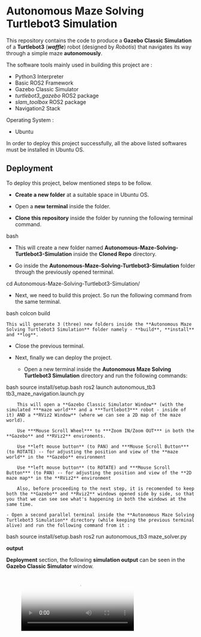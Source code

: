 # Autonomous Maze Solving Turtlebot3 Simulation

This repository contains the code to produce a **Gazebo Classic Simulation** of a **Turtlebot3** (***waffle***) robot (designed by *Robotis*) that navigates its way through a simple maze **autonomously**.


The software tools mainly used in building this project are :

- Python3 Interpreter
- Basic ROS2 Framework
- Gazebo Classic Simulator
- *turtlebot3_gazebo* ROS2 package
- *slam_toolbox* ROS2 package
- Navigation2 Stack

Operating System :
- Ubuntu  

In order to deploy this project successfully, all the above listed softwares must be installed in Ubuntu OS.


## Deployment

To deploy this project, below mentioned steps to be follow.

- **Create a new folder** at a suitable space in Ubuntu OS. 

- Open a **new terminal** inside the folder.

- **Clone this repository** inside the folder by running the following terminal command.

    
bash
    


- This will create a new folder named **Autonomous-Maze-Solving-Turtlebot3-Simulation** inside the **Cloned Repo** directory.

- Go inside the **Autonomous-Maze-Solving-Turtlebot3-Simulation** folder through the previously opened terminal.

    
cd Autonomous-Maze-Solving-Turtlebot3-Simulation/


- Next, we need to build this project. So run the following command from the same terminal.

    
bash
    colcon build

    
    This will generate 3 (three) new folders inside the **Autonomous Maze Solving Turtlebot3 Simulation** folder namely - **build**, **install** and **log**.

- Close the previous terminal.

- Next, finally we can deploy the project.
    
    - Open a new terminal inside the **Autonomous Maze Solving Turtlebot3 Simulation** directory and run the following commands:
        
bash
        source install/setup.bash
        ros2 launch autonomous_tb3 tb3_maze_navigation.launch.py


        This will open a **Gazebo Classic Simulator Window** (with the simulated ***maze world*** and a ***Turtlebot3*** robot - inside of it) AND a **RViz2 Window** (where we can see a 2D map of the maze world). 
        
        Use ***Mouse Scroll Wheel*** to ***Zoom IN/Zoom OUT*** in both the **Gazebo** and **RViz2** enviroments.

        Use **left mouse button** (to PAN) and ***Mouse Scroll Button*** (to ROTATE) -- for adjusting the position and view of the **maze world** in the **Gazebo** environment 

        Use **left mouse button** (to ROTATE) and ***Mouse Scroll Button*** (to PAN) -- for adjusting the position and view of the **2D maze map** in the **RViz2** environment 

        Also, before proceeding to the next step, it is recomended to keep both the **Gazebo** and **Rviz2** windows opened side by side, so that you that we can see see what's happening in both the windows at the same time.

    - Open a second parallel terminal inside the **Autonomous Maze Solving Turtlebot3 Simulation** directory (while keeping the previous terminal alive) and run the following command from it :
        
bash
        source install/setup.bash
        ros2 run autonomous_tb3 maze_solver.py
        
**output**

**Deployment** section, the following **simulation output** can be seen in the **Gazebo Classic Simulator** window.

<figure class="video_container">
  <video controls="true" allowfullscreen="true" poster="Thumbnail.png">
    <source src="Gazebo_Sim_Recording.mp4" type="video/mp4">
  </video>
</figure>

